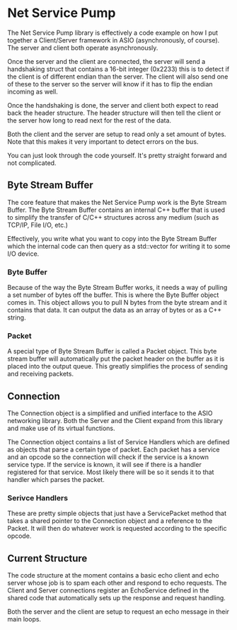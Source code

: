 # Net Service Pump

The Net Service Pump library is effectively a code example on how I put together a Client/Server
framework in ASIO (asynchronously, of course). The server and client both operate asynchronously.

Once the server and the client are connected, the server will send a handshaking struct that contains
a 16-bit integer (0x2233) this is to detect if the client is of different endian than the server. The
client will also send one of these to the server so the server will know if it has to flip the endian
incoming as well.

Once the handshaking is done, the server and client both expect to read back the header structure. The
header structure will then tell the client or the server how long to read next for the rest of the data.

Both the client and the server are setup to read only a set amount of bytes. Note that this makes it
very important to detect errors on the bus.

You can just look through the code yourself. It's pretty straight forward and not complicated.

## Byte Stream Buffer

The core feature that makes the Net Service Pump work is the Byte Stream Buffer. The Byte Stream Buffer
contains an internal C++ buffer that is used to simplify the transfer of C/C++ structures across any
medium (such as TCP/IP, File I/O, etc.)

Effectively, you write what you want to copy into the Byte Stream Buffer which the internal code can then
query as a std::vector for writing it to some I/O device.

### Byte Buffer

Because of the way the Byte Stream Buffer works, it needs a way of pulling a set number of bytes off the
buffer. This is where the Byte Buffer object comes in. This object allows you to pull N bytes from the
byte stream and it contains that data. It can output the data as an array of bytes or as a C++ string.

### Packet

A special type of Byte Stream Buffer is called a Packet object. This byte stream buffer will automatically
put the packet header on the buffer as it is placed into the output queue. This greatly simplifies the process
of sending and receiving packets.

## Connection

The Connection object is a simplified and unified interface to the ASIO networking library. Both the Server
and the Client expand from this library and make use of its virtual functions.

The Connection object contains a list of Service Handlers which are defined as objects that parse a certain
type of packet. Each packet has a service and an opcode so the connection will check if the service is a
known service type. If the service is known, it will see if there is a handler registered for that service.
Most likely there will be so it sends it to that handler which parses the packet.

### Serivce Handlers

These are pretty simple objects that just have a ServicePacket method that takes a shared pointer to the
Connection object and a reference to the Packet. It will then do whatever work is requested according to
the specific opcode.

## Current Structure

The code structure at the moment contains a basic echo client and echo server whose job is to spam each other
and respond to echo requests. The Client and Server connections register an EchoService defined in the shared
code that automatically sets up the response and request handling.

Both the server and the client are setup to request an echo message in their main loops.
